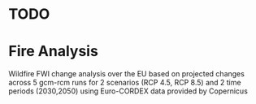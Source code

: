 # TODO

# Fire Analysis
Wildfire FWI change analysis over the EU based on projected changes across 5 gcm-rcm runs for 2 scenarios (RCP 4.5, RCP 8.5) and 2 time periods (2030,2050) using Euro-CORDEX data provided by Copernicus
